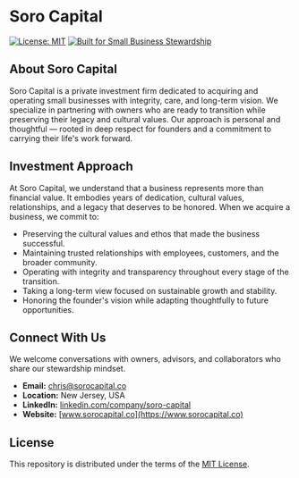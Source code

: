 # Soro Capital

[![License: MIT](https://img.shields.io/badge/License-MIT-yellow.svg)](LICENSE)
[![Built for Small Business Stewardship](https://img.shields.io/badge/Focus-Small%20Business%20Stewardship-blue)](#investment-approach)

## About Soro Capital
Soro Capital is a private investment firm dedicated to acquiring and operating small businesses with integrity, care, and long-term vision. We specialize in partnering with owners who are ready to transition while preserving their legacy and cultural values. Our approach is personal and thoughtful — rooted in deep respect for founders and a commitment to carrying their life's work forward.

## Investment Approach
At Soro Capital, we understand that a business represents more than financial value. It embodies years of dedication, cultural values, relationships, and a legacy that deserves to be honored. When we acquire a business, we commit to:

- Preserving the cultural values and ethos that made the business successful.
- Maintaining trusted relationships with employees, customers, and the broader community.
- Operating with integrity and transparency throughout every stage of the transition.
- Taking a long-term view focused on sustainable growth and stability.
- Honoring the founder's vision while adapting thoughtfully to future opportunities.

## Connect With Us
We welcome conversations with owners, advisors, and collaborators who share our stewardship mindset.

- **Email:** [chris@sorocapital.co](mailto:chris@sorocapital.co)
- **Location:** New Jersey, USA
- **LinkedIn:** [linkedin.com/company/soro-capital](https://www.linkedin.com/company/soro-capital)
- **Website:** [www.sorocapital.co](https://www.sorocapital.co)

## License
This repository is distributed under the terms of the [MIT License](LICENSE).


